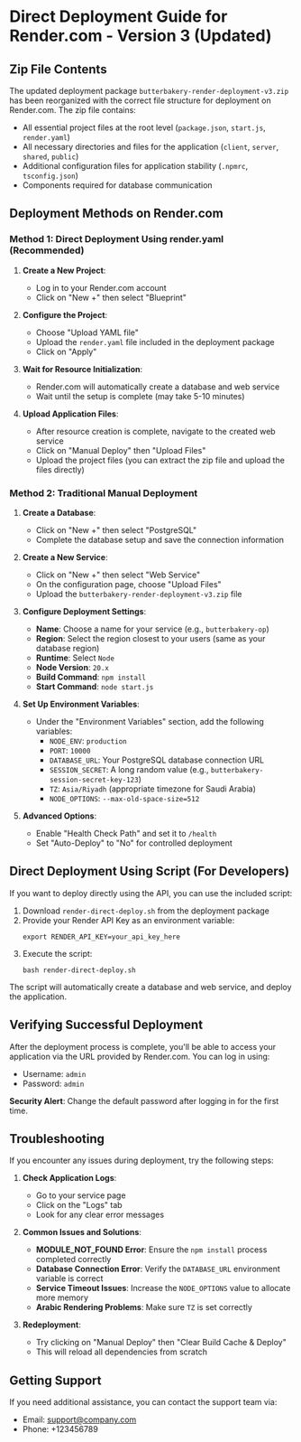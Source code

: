 # Direct Deployment Guide for Render.com - Version 3 (Updated)

## Zip File Contents

The updated deployment package `butterbakery-render-deployment-v3.zip` has been reorganized with the correct file structure for deployment on Render.com. The zip file contains:

- All essential project files at the root level (`package.json`, `start.js`, `render.yaml`)
- All necessary directories and files for the application (`client`, `server`, `shared`, `public`)
- Additional configuration files for application stability (`.npmrc`, `tsconfig.json`)
- Components required for database communication

## Deployment Methods on Render.com

### Method 1: Direct Deployment Using render.yaml (Recommended)

1. **Create a New Project**:
   - Log in to your Render.com account
   - Click on "New +" then select "Blueprint"

2. **Configure the Project**:
   - Choose "Upload YAML file"
   - Upload the `render.yaml` file included in the deployment package
   - Click on "Apply"

3. **Wait for Resource Initialization**:
   - Render.com will automatically create a database and web service
   - Wait until the setup is complete (may take 5-10 minutes)

4. **Upload Application Files**:
   - After resource creation is complete, navigate to the created web service
   - Click on "Manual Deploy" then "Upload Files"
   - Upload the project files (you can extract the zip file and upload the files directly)

### Method 2: Traditional Manual Deployment

1. **Create a Database**:
   - Click on "New +" then select "PostgreSQL"
   - Complete the database setup and save the connection information

2. **Create a New Service**:
   - Click on "New +" then select "Web Service"
   - On the configuration page, choose "Upload Files"
   - Upload the `butterbakery-render-deployment-v3.zip` file

3. **Configure Deployment Settings**:
   - **Name**: Choose a name for your service (e.g., `butterbakery-op`)
   - **Region**: Select the region closest to your users (same as your database region)
   - **Runtime**: Select `Node`
   - **Node Version**: `20.x`
   - **Build Command**: `npm install`
   - **Start Command**: `node start.js`

4. **Set Up Environment Variables**:
   - Under the "Environment Variables" section, add the following variables:
     - `NODE_ENV`: `production`
     - `PORT`: `10000`
     - `DATABASE_URL`: Your PostgreSQL database connection URL
     - `SESSION_SECRET`: A long random value (e.g., `butterbakery-session-secret-key-123`)
     - `TZ`: `Asia/Riyadh` (appropriate timezone for Saudi Arabia)
     - `NODE_OPTIONS`: `--max-old-space-size=512`

5. **Advanced Options**:
   - Enable "Health Check Path" and set it to `/health`
   - Set "Auto-Deploy" to "No" for controlled deployment

## Direct Deployment Using Script (For Developers)

If you want to deploy directly using the API, you can use the included script:

1. Download `render-direct-deploy.sh` from the deployment package
2. Provide your Render API Key as an environment variable:
   ```
   export RENDER_API_KEY=your_api_key_here
   ```
3. Execute the script:
   ```
   bash render-direct-deploy.sh
   ```

The script will automatically create a database and web service, and deploy the application.

## Verifying Successful Deployment

After the deployment process is complete, you'll be able to access your application via the URL provided by Render.com. You can log in using:

- Username: `admin`
- Password: `admin`

**Security Alert**: Change the default password after logging in for the first time.

## Troubleshooting

If you encounter any issues during deployment, try the following steps:

1. **Check Application Logs**:
   - Go to your service page
   - Click on the "Logs" tab
   - Look for any clear error messages

2. **Common Issues and Solutions**:
   - **MODULE_NOT_FOUND Error**: Ensure the `npm install` process completed correctly
   - **Database Connection Error**: Verify the `DATABASE_URL` environment variable is correct
   - **Service Timeout Issues**: Increase the `NODE_OPTIONS` value to allocate more memory
   - **Arabic Rendering Problems**: Make sure `TZ` is set correctly

3. **Redeployment**:
   - Try clicking on "Manual Deploy" then "Clear Build Cache & Deploy"
   - This will reload all dependencies from scratch

## Getting Support

If you need additional assistance, you can contact the support team via:

- Email: support@company.com
- Phone: +123456789